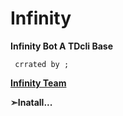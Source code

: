 # Infinity

<b> Infinity Bot A TDcli Base</b>

<code> crrated by ; </code>

<b>[Infinity Team](https://t.me/ApkLearn)</b>

<b>➣Inatall...</b>
